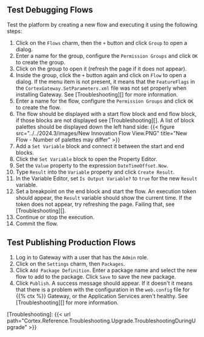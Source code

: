 ## Test Debugging Flows

Test the platform by creating a new flow and executing it using the following steps:

1. Click on the `Flows` charm, then the `+` button and click `Group` to open a dialog.
1. Enter a name for the group, configure the `Permission Groups` and click `OK` to create the group.
1. Click on the group to open it (refresh the page if it does not appear).
1. Inside the group, click the `+` button again and click on `Flow` to open a dialog. If the menu item is not present, it means that the `FeatureFlags` in the `CortexGateway.SetParameters.xml` file was not set properly when installing Gateway. See [Troubleshooting][] for more information.
1. Enter a name for the flow, configure the `Permission Groups` and click `OK` to create the flow.
1. The flow should be displayed with a start flow block and end flow block, if those blocks are not displayed see [Troubleshooting][]. A list of block palettes should be displayed down the left hand side:
    {{< figure src="../../2024.3/images/New Innovation Flow View.PNG" title="New Flow - Number of palettes may differ" >}}
1. Add a `Set Variable` block and connect it between the start and end blocks.
1. Click the `Set Variable` block to open the Property Editor.
1. Set the `Value` property to the expression `DateTimeOffset.Now`.
1. Type `Result` into the `Variable` property and click `Create Result`.
1. In the Variable Editor, set `Is Output Variable?` to `true` for the new `Result` variable.
1. Set a breakpoint on the end block and start the flow. An execution token should appear, the `Result` variable should show the current time. If the token does not appear, try refreshing the page. Failing that, see [Troubleshooting][].
1. Continue or stop the execution.
1. Commit the flow.

## Test Publishing Production Flows

1. Log in to Gateway with a user that has the `Admin` role.
1. Click on the `Settings` charm, then `Packages`.
1. Click `Add Package Definition`. Enter a package name and select the new flow to add to the package. Click `Save` to save the new package.
1. Click `Publish`. A success message should appear. If it doesn't it means that there is a problem with the configuration in the `web.config` file for {{% ctx %}} Gateway, or the Application Services aren't healthy. See [Troubleshooting][] for more information.

[Troubleshooting]: {{< url path="Cortex.Reference.Troubleshooting.Upgrade.TroubleshootingDuringUpgrade" >}}
